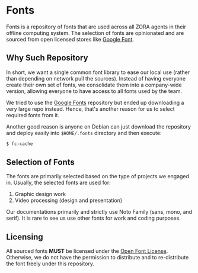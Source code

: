 # Fonts
Fonts is a repository of fonts that are used across all ZORA agents in their
offline computing system. The selection of fonts are opinionated and are sourced
from open licensed stores like [Google Font](https://fonts.google.com/).




## Why Such Repository
In short, we want a single common font library to ease our local use
(rather than depending on network pull the sources). Instead of having everyone
create their own set of fonts, we consolidate them into a company-wide version,
allowing everyone to have access to all fonts used by the team.

We tried to use the [Google Fonts](https://www.github.com/googlefonts/)
repository but ended up downloading a very large repo instead. Hence, that's
another reason for us to select required fonts from it.

Another good reason is anyone on Debian can just download the repository and
deploy easily into `$HOME/.fonts` directory and then execute:

```bash
$ fc-cache
```




## Selection of Fonts
The fonts are primarily selected based on the type of projects we engaged in.
Usually, the selected fonts are used for:

1. Graphic design work
2. Video processing (design and presentation)

Our documentations primarily and strictly use Noto Family (sans, mono, and
serif). It is rare to see us use other fonts for work and coding purposes.




## Licensing
All sourced fonts **MUST** be licensed under the
[Open Font License](https://scripts.sil.org/cms/scripts/page.php?site_id=nrsi&id=OFL).
Otherwise, we do not have the permission to distribute and to re-distribute the
font freely under this repository.
